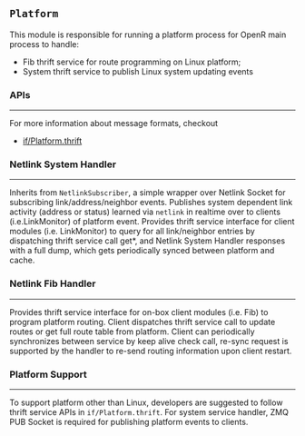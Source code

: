 `Platform`
----------

This module is responsible for running a platform process for OpenR main process
to handle:
- Fib thrift service for route programming on Linux platform;
- System thrift service to publish Linux system updating events

### APIs
---

For more information about message formats, checkout
- [if/Platform.thrift](https://github.com/facebook/openr/blob/master/openr/if/Platform.thrift)

### Netlink System Handler
---

Inherits from `NetlinkSubscriber`, a simple wrapper over Netlink Socket for
subscribing link/address/neighbor events.
Publishes system dependent link activity (address or status) learned via
`netlink` in realtime over to clients (i.e.LinkMonitor) of platform event.
Provides thrift service interface for client modules (i.e. LinkMonitor) to
query for all link/neighbor entries by dispatching thrift service call get*,
and Netlink System Handler responses with a full dump, which gets periodically
synced between platform and cache.


### Netlink Fib Handler
---
Provides thrift service interface for on-box client modules (i.e. Fib) to
program platform routing. Client dispatches thrift service call to update routes
or get full route table from platform.
Client can periodically synchronizes between service by keep alive check call,
re-sync request is supported by the handler to re-send routing information upon
client restart.


### Platform Support
---
To support platform other than Linux, developers are suggested to follow thrift
service APIs in `if/Platform.thrift`. For system service handler, ZMQ PUB Socket
 is required for publishing platform events to clients.
